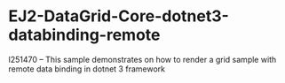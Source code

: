 # EJ2-DataGrid-Core-dotnet3-databinding-remote
I251470 – This sample demonstrates on how to render a grid sample with remote data binding in dotnet 3 framework
